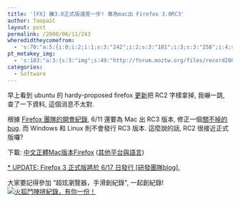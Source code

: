 ```yaml
---
title: '[FX] 離3.0正式版還差一步! 專為mac出 Firefox 3.0RC3'
author: TaopaiC
layout: post
permalink: /2008/06/11/243
wheredidtheycomefrom:
  - 's:70:"a:5:{i:0;i:2;i:1;s:3:"242";i:2;s:3:"181";i:3;s:3:"258";i:4;s:3:"244";}";'
pt_metakey_img:
  - 's:183:"a:3:{s:3:"img";s:49:"http://forum.moztw.org/files/record2008_3_349.png";s:3:"alt";s:39:"火狐鬥陣拼紀錄，有你一份！";s:3:"url";s:35:"http://moztw.org/events/record2008/";}";'
categories:
  - Software
---
```

早上看到 ubuntu 的 hardy-proposed firefox <a href="https://bugs.launchpad.net/bugs/237690" target="_blank">更新</a>把 RC2 字樣拿掉, 我嚇一跳, 查了一下資料, 這個消息不太對.

根據 <a href="http://wiki.mozilla.org/Firefox3/StatusMeetings/2008-06-10" target="_blank">Firefox 團隊的開會紀錄</a>, 6/11 還要為 Mac 出 RC3 版本, 修正一個<a href="https://bugzilla.mozilla.org/show_bug.cgi?id=436575" target="_blank">關不掉的bug</a>. 而 Windows 和 Linux 則不會發行 RC3 版本. 這麼說的話, RC2 很接近正式版囉?

下載: [中文正體Mac版本Firefox][1] (<a href="http://www.mozilla.com/en-US/firefox/all-rc.html" target="_blank">其他平台與語言</a>)

<ins datetime="2008-06-16T08:10:43+00:00">* UPDATE: Firefox 3 正式版將於 6/17 日發行 [<a href="http://developer.mozilla.org/devnews/index.php/2008/06/11/coming-tuesday-june-17th-firefox-3/" target="_blank">研發團隊blog</a>].</ins>

大家要記得參加 &#8220;超炫瀏覽器，手滑創紀錄", 一起創紀錄!  
[<img src="http://forum.moztw.org/files/record2008_3_349.png" border="0" alt="火狐鬥陣拼紀錄，有你一份！" />][2]

 [1]: http://download.mozilla.org/?product=firefox-3.0rc2&os=osx&lang=zh-TW
 [2]: http://moztw.org/events/record2008/